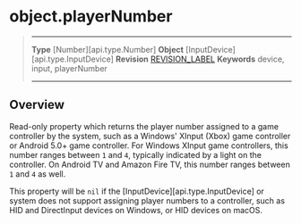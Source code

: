 # object.playerNumber

> --------------------- ------------------------------------------------------------------------------------------
> __Type__              [Number][api.type.Number]
> __Object__            [InputDevice][api.type.InputDevice]
> __Revision__          [REVISION_LABEL](REVISION_URL)
> __Keywords__          device, input, playerNumber
> --------------------- ------------------------------------------------------------------------------------------

## Overview

Read-only property which returns the player number assigned to a game controller by the system, such as a Windows' XInput (Xbox) game controller or <nobr>Android 5.0+</nobr> game controller. For Windows XInput game controllers, this number ranges between `1` and `4`, typically indicated by a light on the controller. On Android&nbsp;TV and <nobr>Amazon Fire TV</nobr>, this number ranges between `1` and `4` as well.

This property will be `nil` if the [InputDevice][api.type.InputDevice] or system does not support assigning player numbers to a controller, such as HID and DirectInput devices on Windows, or HID devices on macOS.

